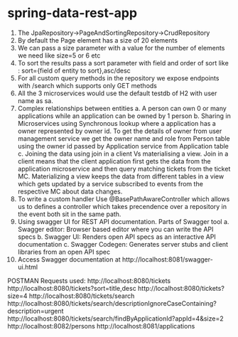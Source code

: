 # spring-data-rest-app

1.  The JpaRepository->PageAndSortingRepository->CrudRepository
2.  By default the Page element has a size of 20 elements
3.  We can pass a size parameter with a value for the number of elements we need like size=5 or 6 etc
4.  To sort the results pass a sort parameter with field and order of sort like : sort={field of entity to sort},asc/desc
5.  For all custom query methods in the repository we expose endpoints with /search which supports only GET methods
6.  All the 3 microservices would use the default testdb of H2 with user name as sa.
7.  Complex relationships between entities
    a. A person can own 0 or many applications while an application can be owned by 1 person
    b. Sharing in Microservices using Synchronous lookup where a application has a owner represented by owner id. To get the details of owner     from user management service we get the owner name and role from Person table using the owner id passed by Application service from        Application table
    c. Joining the data using join in a client Vs materialising a view. Join in a client means that the client application first gets the data    from the application microservice and then query matching tickets from the ticket MC. Materializing a view keeps the data from             different tables in a view which gets updated by a service subscribed to events from the respective MC about data changes.
8. To write a custom handler
    Use @BasePathAwareController which allows us to defines a controller which takes precendence over a repository in the event both sit in the same path.
9. Using swagger UI for REST API documentation. Parts of Swagger tool
    a.  Swagger editor: Browser based editor where you can write the API specs
    b.  Swagger UI: Renders open API specs as an interactive API documentation
    c. Swagger Codegen: Generates server stubs and client libraries from an open API spec
10. Access Swagger documentation at http://localhost:8081/swagger-ui.html


POSTMAN Requests used:
http://localhost:8080/tickets
http://localhost:8080/tickets?sort=title,desc
http://localhost:8080/tickets?size=4
http://localhost:8080/tickets/search
http://localhost:8080/tickets/search/descriptionIgnoreCaseContaining?description=urgent
http://localhost:8080/tickets/search/findByApplicationId?appId=4&size=2
http://localhost:8082/persons
http://localhost:8081/applications